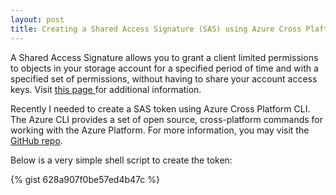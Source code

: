 ```yaml
---
layout: post
title: Creating a Shared Access Signature (SAS) using Azure Cross Plaftorm CLI
---
```


A Shared Access Signature allows you to grant a client limited permissions to objects in your storage account for a specified period of time and with a specified set of permissions, without having to share your account access keys. Visit [this page ](https://azure.microsoft.com/en-us/documentation/articles/storage-dotnet-shared-access-signature-part-1/)for additional information.

Recently I needed to create a SAS token using Azure Cross Platform CLI. The Azure CLI provides a set of open source, cross-platform commands for working with the Azure Platform. For more information, you may visit the [GitHub repo](https://github.com/Azure/azure-xplat-cli).

Below is a very simple shell script to create the token:

{% gist 628a907f0be57ed4b47c %}
